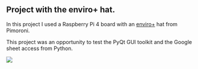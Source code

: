 ## Project with the enviro+ hat.

In this project I used a Raspberry Pi 4 board with an [enviro+](https://shop.pimoroni.com/products/enviro?variant=31155658457171) hat from Pimoroni.

This project was an opportunity to test the PyQt GUI toolkit and the Google sheet access from Python.

![]("enviro_gui.jpg")
